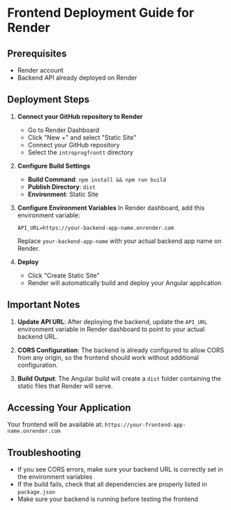 # Frontend Deployment Guide for Render

## Prerequisites
- Render account
- Backend API already deployed on Render

## Deployment Steps

1. **Connect your GitHub repository to Render**
   - Go to Render Dashboard
   - Click "New +" and select "Static Site"
   - Connect your GitHub repository
   - Select the `introprogfrontt` directory

2. **Configure Build Settings**
   - **Build Command**: `npm install && npm run build`
   - **Publish Directory**: `dist`
   - **Environment**: Static Site

3. **Configure Environment Variables**
   In Render dashboard, add this environment variable:
   ```
   API_URL=https://your-backend-app-name.onrender.com
   ```
   Replace `your-backend-app-name` with your actual backend app name on Render.

4. **Deploy**
   - Click "Create Static Site"
   - Render will automatically build and deploy your Angular application

## Important Notes

1. **Update API URL**: After deploying the backend, update the `API_URL` environment variable in Render dashboard to point to your actual backend URL.

2. **CORS Configuration**: The backend is already configured to allow CORS from any origin, so the frontend should work without additional configuration.

3. **Build Output**: The Angular build will create a `dist` folder containing the static files that Render will serve.

## Accessing Your Application
Your frontend will be available at: `https://your-frontend-app-name.onrender.com`

## Troubleshooting
- If you see CORS errors, make sure your backend URL is correctly set in the environment variables
- If the build fails, check that all dependencies are properly listed in `package.json`
- Make sure your backend is running before testing the frontend


